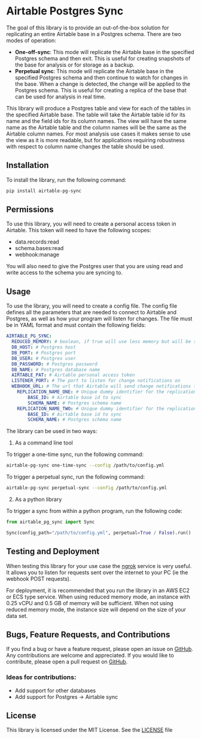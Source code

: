 # Airtable Postgres Sync

The goal of this library is to provide an out-of-the-box solution for replicating
an entire Airtable base in a Postgres schema. There are two modes of operation:

- **One-off-sync**: This mode will replicate the Airtable base in the specified Postgres schema
  and then exit. This is useful for creating snapshots of the base for analysis or for storage as a backup.
- **Perpetual sync**: This mode will replicate the Airtable base in the specified Postgres schema
  and then continue to watch for changes in the base. When a change is detected, the
  change will be applied to the Postgres schema. This is useful for creating a
  replica of the base that can be used for analysis in real time.


This library will produce a Postgres table and view for each of the tables in the specified Airtable base.
The table will take the Airtable table id for its name and the field ids for its column names. The view will have the 
same name as the Airtable table and the column names will be the same as the Airtable column names.
For most analysis use cases it makes sense to use the view as it is more readable, but for applications requiring 
robustness with respect to column name changes the table should be used.


## Installation

To install the library, run the following command:

```bash
pip install airtable-pg-sync
```

## Permissions

To use this library, you will need to create a personal access token in Airtable. This
token will need to have the following scopes:

- data.records:read
- schema.bases:read
- webhook:manage

You will also need to give the Postgres user that you are using read and write access to the schema
you are syncing to.

## Usage

To use the library, you will need to create a config file. The config file defines
all the parameters that are needed to connect to Airtable and Postgres, as well as how
your program will listen for changes. The file must be in YAML format and must contain
the following fields:

```yaml
AIRTABLE_PG_SYNC:
  REDUCED_MEMORY: # boolean, if true will use less memory but will be slower when initially syncing tables
  DB_HOST: # Postgres host
  DB_PORT: # Postgres port
  DB_USER: # Postgres user
  DB_PASSWORD: # Postgres password
  DB_NAME: # Postgres database name
  AIRTABLE_PAT: # Airtable personal access token
  LISTENER_PORT: # The port to listen for change notifications on
  WEBHOOK_URL: # The url that Airtable will send change notifications to
    REPLICATION_NAME_ONE: # Unique dummy identifier for the replication 
        BASE_ID: # Airtable base id to sync
        SCHEMA_NAME: # Postgres schema name
    REPLICATION_NAME_TWO: # Unique dummy identifier for the replication 
        BASE_ID: # Airtable base id to sync
        SCHEMA_NAME: # Postgres schema name
```

The library can be used in two ways:

1. As a command line tool

To trigger a one-time sync, run the following command:

```bash
airtable-pg-sync one-time-sync --config /path/to/config.yml
```

To trigger a perpetual sync, run the following command:

```bash
airtable-pg-sync perpetual-sync --config /path/to/config.yml
```

2. As a python library

To trigger a sync from within a python program, run the following code:

```python
from airtable_pg_sync import Sync

Sync(config_path="/path/to/config.yml", perpetual=True / False).run()
```


## Testing and Deployment

When testing this library for your use case the [ngrok](https://ngrok.com/) service is very useful. It allows you to listen 
for requests sent over the internet to your PC (ie the webhook POST requests).

For deployment, it is recommended that you run the library in an AWS EC2 or ECS type service. 
When using reduced memory mode, an instance with 0.25 vCPU and 0.5 GB of memory will be sufficient.
When not using reduced memory mode, the instance size will depend on the size of your data set.

## Bugs, Feature Requests, and Contributions

If you find a bug or have a feature request, please open an issue
on [GitHub](https://github.com/benurwin/airtable_pg_sync/issues).
Any contributions are welcome and appreciated. If you would like to
contribute, please open a pull request on [GitHub](https://github.com/benurwin/airtable_pg_sync/pulls).

### Ideas for contributions:

- Add support for other databases
- Add support for Postgres -> Airtable sync

## License

This library is licensed under the MIT License. See the
[LICENSE](https://github.com/benurwin/airtable_pg_sync/blob/main/LICENSE) file

